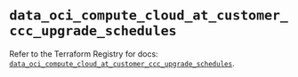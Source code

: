 # `data_oci_compute_cloud_at_customer_ccc_upgrade_schedules`

Refer to the Terraform Registry for docs: [`data_oci_compute_cloud_at_customer_ccc_upgrade_schedules`](https://registry.terraform.io/providers/hashicorp/oci/7.19.0/docs/data-sources/compute_cloud_at_customer_ccc_upgrade_schedules).
